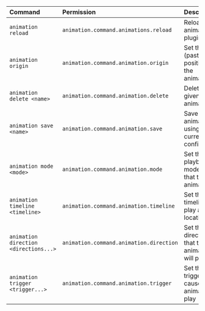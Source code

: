 | Command | Permission | Description |
| :------ | :--------- | :---------- |
| `animation reload` | `animation.command.animations.reload` | Reload the animations plugin |
| `animation origin` | `animation.command.animation.origin` | Set the origin (past position) for the animation |
| `animation delete <name>` | `animation.command.animation.delete` | Delete the given animation |
| `animation save <name>` | `animation.command.animation.save` | Save an animation using the current configuration |
| `animation mode <mode>` | `animation.command.animation.mode` | Set the playback mode for that the animation |
| `animation timeline <timeline>` | `animation.command.animation.timeline` | Set the timeline to play at this location |
| `animation direction <directions...>` | `animation.command.animation.direction` | Set the directions that the animation will play in |
| `animation trigger <trigger...>` | `animation.command.animation.trigger` | Set the triggers that cause the animation to play |